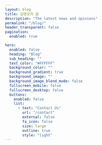 ```yaml
---
layout: blog
title: 김영오의 글
description: "The latest news and opinions"
permalink: "/blog/"
header_transparent: false
pagination:
  enabled: true

hero:
  enabled: false
  heading: "Blog"
  sub_heading: ""
  text_color: "#FFFFFF"
  background_color: ""
  background_gradient: true
  background_image: ""
  background_image_blend_mode: false
  fullscreen_mobile: false
  fullscreen_desktop: false
  buttons:
    enabled: false
    list:
      - text: "Contact Us"
        url: "/contact"
        external: false
        fa_icon: false
        size: large
        outline: true
        style: "light"
---
```

